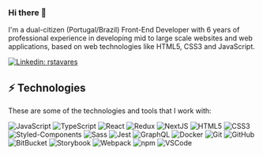 ### Hi there 👋

I'm a dual-citizen (Portugal/Brazil) Front-End Developer with 6 years of professional experience in developing mid to large scale websites and web applications, based on web technologies like HTML5, CSS3 and JavaScript.

[![Linkedin: rstavares](https://img.shields.io/badge/-Linkedin-blue?style=flat-square&logo=Linkedin&logoColor=white&link=https://www.linkedin.com/in/loiane/)](https://www.linkedin.com/in/rstavares/en)

## ⚡ Technologies

These are some of the technologies and tools that I work with:

![JavaScript](https://img.shields.io/badge/-JavaScript-black?style=flat-square&logo=javascript)
![TypeScript](https://img.shields.io/badge/-TypeScript-007ACC?style=flat-square&logo=typescript)
![React](https://img.shields.io/badge/-React-20232a?style=flat-square&logo=react)
![Redux](https://img.shields.io/badge/-Redux-6D1CAC?style=flat-square&logo=redux)
![NextJS](https://img.shields.io/badge/-NextJS-111111?style=flat-square&logo=nextjs)
![HTML5](https://img.shields.io/badge/-HTML5-E34F26?style=flat-square&logo=html5&logoColor=white)
![CSS3](https://img.shields.io/badge/-CSS3-1572B6?style=flat-square&logo=css3)
![Styled-Components](https://img.shields.io/badge/-StyledComponents-1D1F27?style=flat-square&logo=styled-components)
![Sass](https://img.shields.io/badge/-Sass-CC6699?style=flat-square&logo=sass&logoColor=white)
![Jest](https://img.shields.io/badge/-Jest-15C213?style=flat-square&logo=jest)
![GraphQL](https://img.shields.io/badge/-GraphQL-171E26?style=flat-square&logo=graphql&logoColor=E10098)
![Docker](https://img.shields.io/badge/-Docker-2496ED?style=flat-square&logo=docker&logoColor=white)
![Git](https://img.shields.io/badge/-Git-black?style=flat-square&logo=git)
![GitHub](https://img.shields.io/badge/-GitHub-181717?style=flat-square&logo=github)
![BitBucket](https://img.shields.io/badge/-BitBucket-darkblue?style=flat-square&logo=bitbucket)
![Storybook](https://img.shields.io/badge/-Storybook-black?style=flat-square&logo=storybook&logoColor=#FF4785)
![Webpack](https://img.shields.io/badge/-Storybook-2B3A42?style=flat-square&logo=webpack)
![npm](https://img.shields.io/badge/-npm-231f20?style=flat-square&logo=npm)
![VSCode](https://img.shields.io/badge/-VSCode-007ACC?style=flat-square&logo=visual-studio-code&logoColor=white)

